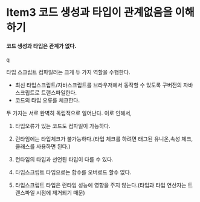# Item3 코드 생성과 타입이 관계없음을 이해하기

#### 코드 생성과 타입은 관계가 없다.
q

타입 스크립트 컴파일러는 크게 두 가지 역할을 수행한다.

- 최신 타입스크립트/자바스크립트를 브라우저에서 동작할 수 있도록 구버전의 자바스크립트로 트랜스파일한다.
- 코드의 타입 오류를 체크한다.

두 가지는 서로 완벽히 독립적으로 일어난다. 이로 인해서,

1) 타입오류가 있는 코드도 컴파일이 가능하다.

2) 런타임에는 타입체크가 불가능하다.(타입 체크를 하려면 태그된 유니온,속성 체크, 클래스를 사용하면 된다.)

3) 런타임의 타입과 선언된 타입이 다를 수 있다.

4) 타입스크립트 타입으로는 함수를 오버로드 할수 없다.

5) 타입스크립트 타입은 런타임 성능에 영향을 주지 않는다.(타입과 타입 연산자는 트랜스파일 시점에 제거되기 때문)